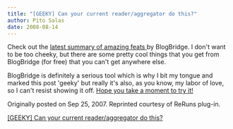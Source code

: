 ```yaml
---
title: "[GEEKY] Can your current reader/aggregator do this?"
author: Pito Salas
date: 2008-08-14
---
```




Check out the [latest summary of amazing feats
](<http://www.blogbridge.com/products-services/blogbridge/visual-tour/>)by
BlogBridge. I don't want to be too cheeky, but there are some pretty cool
things that you get from BlogBridge (for free) that you can't get anywhere
else.

BlogBridge is definitely a serious tool which is why I bit my tongue and
marked this post 'geeky' but really it's also, as you know, my labor of love,
so I can't resist showing it off. [Hope you take a moment to try
it!](<http://www.blogbridge.com/look>)

Originally posted on Sep 25, 2007. Reprinted courtesy of ReRuns plug-in.


[[GEEKY] Can your current reader/aggregator do this?](None)

